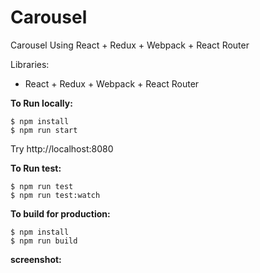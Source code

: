 # Carousel

 Carousel Using React + Redux + Webpack + React Router

Libraries:
- React + Redux + Webpack + React Router

**To Run locally:**
```
$ npm install
$ npm run start
```
Try http://localhost:8080

**To Run test:**
```
$ npm run test
$ npm run test:watch
```

**To build for production:**
```
$ npm install
$ npm run build
```

**screenshot:**

<!-- ![Alt text](/carousel.png?raw=true "carousel") -->

